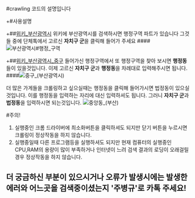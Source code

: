 #crawling 코드의 설명입니다

+#사용설명

  +##[위키_부산광역시](https://ko.wikipedia.org/wiki/%EB%B6%80%EC%82%B0%EA%B4%91%EC%97%AD%EC%8B%9C#%ED%96%89%EC%A0%95_%EA%B5%AC%EC%97%AD)
    위키에 부산광역시를 검색하시면 행정구역 파트가 있습니다 그것들 중에 단체톡에서 고르신 **자치구 군**을 클릭해 들어가 주세요
    ####![부산광역시#행정_구역](https://user-images.githubusercontent.com/70316489/152732917-df9e8b2e-c97e-432e-8890-14b60ddd02de.png)

  +##[위키_부산광역시_중구](https://ko.wikipedia.org/wiki/%EC%A4%91%EA%B5%AC_(%EB%B6%80%EC%82%B0%EA%B4%91%EC%97%AD%EC%8B%9C))
    들어가신 행정구역에서 또 행정구역을 찾아 보시면 **행정동**들이 있을것입니다. 이제 고르신 **자치구 군**과 **행정동**을 차례대로 입력해주시면 됩니다.
    ####![중구_(부산광역시)](https://user-images.githubusercontent.com/70316489/152732868-2cd27988-794b-4200-b290-08f60a3a0258.png)
    
더 많은 가게들을 크롤링하고 싶으실때는 행정동을 클릭해 들어가시면 법정동이 있으실것입니다. 이를 행정동을 입력하는 자리에 대신 입력하셔도 됩니다.
그러니 **자치구 군**과 **법정동**을 입력하시면 되는것입니다.
![중앙동_(부산)](https://user-images.githubusercontent.com/70316489/152732773-9e38cfc9-dc73-4fba-8c2d-037ea89e4a31.png)

#주의!

1. 실행중인 크롬 드라이버에 최소화버튼을 클릭하셔도 되지만 닫기 버튼을 누르시면 크롤링이 정상작동을 하지 않습니다.
2. 실행중일때 다른 프로그램등을 실행하셔도 되지만 현재 컴퓨터의 실행중인 CPU,RAM의 용량이 많이 부족하거나 인터넷이 느려 검색 결과의 로딩이 오래걸릴 경우 정상작동을 하지 않습니다. 
 

## 더 궁금하신 부분이 있으시거나 오류가 발생시에는 발생한 에러와 어느곳을 검색중이셨는지 '주병규'로 카톡 주세요!

